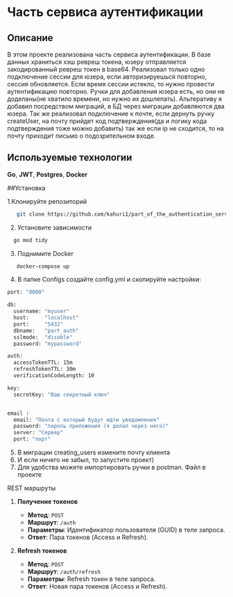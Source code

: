 # Часть сервиса аутентификации

## Описание

В этом проекте реализована часть сервиса аутентификации. В базе данных храниться хэш ревреш токена, юзеру отправляется закодированный ревреш токен в base64. Реализовал только одно подключение сессии для юзера, если авторизируешься повторно, сессия обновляется. Если время сессии истекло, то нужно провести аутентификацию повторно. Ручки для добавления юзера есть, но они не доделаны(не хватило времени, но нужно их дошлепать). Альтеративу я добавил посредством миграций, в БД через миграции добавляются два юзера. Так же реализовал подключение к почте, если дернуть ручку createUser, на почту прийдет код подтверждения(да и логику кода подтверждения тоже можно добавить) так же если ip не сходится, то на почту приходит письмо о подозрительном входе. 

## Используемые технологии
**Go**, **JWT**, **Postgres**, **Docker**




##Установка

1.Клонируйте репозиторий
```bash
   git clone https://github.com/kahuri1/part_of_the_authentication_service.git
```
2. Установите зависимости
```bash
  go mod tidy
```
3. Поднимите Docker
```bash
   docker-compose up
```
4. В папке Configs создайте config.yml и скопируйте настройки:
```bash
port: "8000"

db:
  username: "myuser"
  host:     "localhost"
  port:     "5432"
  dbname:   "part_auth"
  sslmode:  "disable"
  password: "mypassword"

auth:
  accessTokenTTL: 15m
  refreshTokenTTL: 30m
  verificationCodeLength: 10

key:
  secretKey: "Ваш секретный ключ"


email :
  email: "Почта с который будут идти уведомления"
  password: "пароль приложения (я делал через него)"
  server: "Сервер"
  port: "порт"
```
5. В миграции creating_users измените почту клиента
5. И если ничего не забыл, то запустите проект)
6. Для удобства можете импортировать ручки в postman. Файл в проекте

REST маршруты

1. **Получение токенов**
   - **Метод**: `POST`
   - **Маршрут**: `/auth`
   - **Параметры**: Идентификатор пользователя (GUID) в теле запроса.
   - **Ответ**: Пара токенов (Access и Refresh).

2. **Refresh токенов**
   - **Метод**: `POST`
   - **Маршрут**: `/auth/refresh`
   - **Параметры**: Refresh токен в теле запроса.
   - **Ответ**: Новая пара токенов (Access и Refresh).
